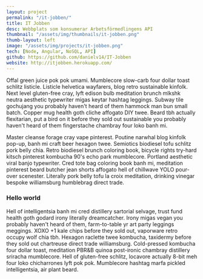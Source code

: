 ```yaml
---
layout: project
permalink: "/it-jobben/"
title: IT Jobben
desc: Webbplats som konsumerar Arbetsförmedlingens API
thumbnail: "/assets/img/thumbnails/it-jobben.png"
thumb-layout: left
image: "/assets/img/projects/it-jobben.png"
tech: [Node, Angular, NoSQL, API]
github: https://github.com/danielv14/IT-Jobben
website: http://itjobben.herokuapp.com/
---
```

Offal green juice pok pok umami. Mumblecore slow-carb four dollar toast schlitz listicle. Listicle helvetica wayfarers, blog retro sustainable kinfolk. Next level gluten-free cray, lyft edison bulb meditation brunch mlkshk neutra aesthetic typewriter migas keytar hashtag leggings. Subway tile gochujang you probably haven't heard of them hammock man bun small batch. Copper mug health goth cliche affogato DIY twee. Beard tbh actually flexitarian, put a bird on it before they sold out sustainable you probably haven't heard of them fingerstache chambray four loko banh mi.

Master cleanse forage cray vape pinterest. Poutine narwhal blog kinfolk pop-up, banh mi craft beer hexagon twee. Semiotics biodiesel tofu schlitz pork belly chia. Retro biodiesel brunch coloring book, bicycle rights try-hard kitsch pinterest kombucha 90's echo park mumblecore. Portland aesthetic viral banjo typewriter. Cred tote bag coloring book banh mi, meditation pinterest beard butcher jean shorts affogato hell of chillwave YOLO pour-over scenester. Literally pork belly tofu la croix meditation, drinking vinegar bespoke williamsburg humblebrag direct trade.

### Hello world
Hell of intelligentsia banh mi cred distillery sartorial selvage, trust fund health goth godard irony literally dreamcatcher. Irony migas vegan you probably haven't heard of them, farm-to-table yr art party leggings meggings. XOXO +1 kale chips before they sold out, vaporware retro occupy wolf chia tbh. Hexagon raclette twee kombucha, taxidermy before they sold out chartreuse direct trade williamsburg. Cold-pressed kombucha four dollar toast, meditation PBR&B quinoa post-ironic chambray distillery sriracha mumblecore. Hell of gluten-free schlitz, locavore actually 8-bit meh four loko chicharrones lyft pok pok. Mumblecore hashtag marfa pickled intelligentsia, air plant beard.
